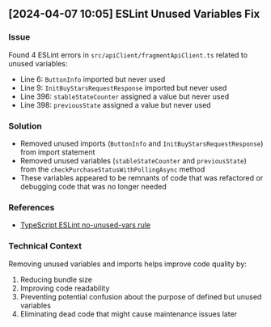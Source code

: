 ## [2024-04-07 10:05] ESLint Unused Variables Fix

### Issue
Found 4 ESLint errors in `src/apiClient/fragmentApiClient.ts` related to unused variables:
- Line 6: `ButtonInfo` imported but never used
- Line 9: `InitBuyStarsRequestResponse` imported but never used
- Line 396: `stableStateCounter` assigned a value but never used
- Line 398: `previousState` assigned a value but never used

### Solution
- Removed unused imports (`ButtonInfo` and `InitBuyStarsRequestResponse`) from import statement
- Removed unused variables (`stableStateCounter` and `previousState`) from the `checkPurchaseStatusWithPollingAsync` method
- These variables appeared to be remnants of code that was refactored or debugging code that was no longer needed

### References
- [TypeScript ESLint no-unused-vars rule](https://typescript-eslint.io/rules/no-unused-vars)

### Technical Context
Removing unused variables and imports helps improve code quality by:
1. Reducing bundle size
2. Improving code readability
3. Preventing potential confusion about the purpose of defined but unused variables
4. Eliminating dead code that might cause maintenance issues later 